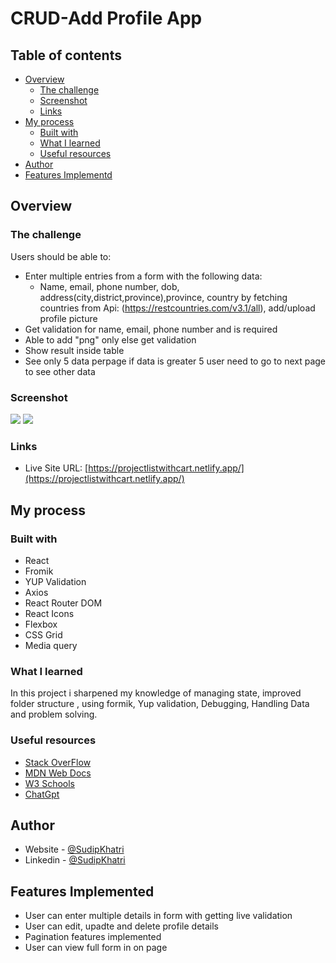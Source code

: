 # CRUD-Add Profile App

## Table of contents

- [Overview](#overview)
  - [The challenge](#the-challenge)
  - [Screenshot](#screenshot)
  - [Links](#links)
- [My process](#my-process)
  - [Built with](#built-with)
  - [What I learned](#what-i-learned)
  - [Useful resources](#useful-resources)
- [Author](#author)
- [Features Implementd](#features-implemented)

## Overview

### The challenge

Users should be able to:

- Enter multiple entries from a form with the following data:
  - Name, email, phone number, dob, address(city,district,province),province, country by fetching countries from Api: (https://restcountries.com/v3.1/all), add/upload profile picture
- Get validation for name, email, phone number and is required
- Able to add "png" only else get validation
- Show result inside table
- See only 5 data perpage if data is greater 5 user need to go to next page to see other data

### Screenshot

![](./assets/screenshot/mobiless.png)
![](./assets/screenshot/deskotopss.png)

### Links

- Live Site URL: [https://projectlistwithcart.netlify.app/](https://projectlistwithcart.netlify.app/)

## My process

### Built with

- React
- Fromik
- YUP Validation
- Axios
- React Router DOM
- React Icons
- Flexbox
- CSS Grid
- Media query

### What I learned

In this project i sharpened my knowledge of managing state, improved folder structure , using formik, Yup validation, Debugging, Handling Data and problem solving.

### Useful resources

- [Stack OverFlow](https://stackoverflow.com/)
- [MDN Web Docs](https://developer.mozilla.org/en-US/)
- [W3 Schools](https://www.w3schools.com/)
- [ChatGpt](https://chatgpt.com/)

## Author

- Website - [@SudipKhatri](https://sudipkhatri.netlify.app/)
- Linkedin - [@SudipKhatri](https://www.linkedin.com/in/sudip-khatri-a72a6a27b/)

## Features Implemented

- User can enter multiple details in form with getting live validation
- User can edit, upadte and delete profile details
- Pagination features implemented
- User can view full form in on page

